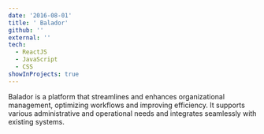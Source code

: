 ```yaml
---
date: '2016-08-01'
title: ' Balador'
github: ''
external: ''
tech:
  - ReactJS
  - JavaScript
  - CSS
showInProjects: true
---
```


Balador is a platform that streamlines and enhances organizational management, optimizing workflows and improving efficiency. It supports various administrative and operational needs and integrates seamlessly with existing systems.